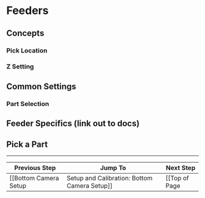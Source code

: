# Feeders

## Concepts
### Pick Location
### Z Setting
## Common Settings
### Part Selection
## Feeder Specifics (link out to docs)
## Pick a Part

***

| Previous Step                 | Jump To                 | Next Step                                   |
| ----------------------------- | ----------------------- | ------------------------------------------- |
| [[Bottom Camera Setup|Setup and Calibration: Bottom Camera Setup]] | [[Top of Page|Setup and Calibration]] or [[Table of Contents|Setup and Calibration]] | [[Discard Location|Setup and Calibration: Discard Location]] |